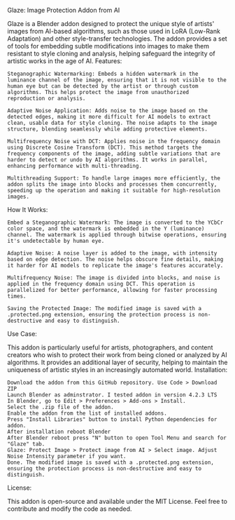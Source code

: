 Glaze: Image Protection Addon from AI

Glaze is a Blender addon designed to protect the unique style of artists' images from AI-based algorithms, such as those used in LoRA (Low-Rank Adaptation) and other style-transfer technologies. The addon provides a set of tools for embedding subtle modifications into images to make them resistant to style cloning and analysis, helping safeguard the integrity of artistic works in the age of AI.
Features:

    Steganographic Watermarking: Embeds a hidden watermark in the luminance channel of the image, ensuring that it is not visible to the human eye but can be detected by the artist or through custom algorithms. This helps protect the image from unauthorized reproduction or analysis.

    Adaptive Noise Application: Adds noise to the image based on the detected edges, making it more difficult for AI models to extract clean, usable data for style cloning. The noise adapts to the image structure, blending seamlessly while adding protective elements.

    Multifrequency Noise with DCT: Applies noise in the frequency domain using Discrete Cosine Transform (DCT). This method targets the frequency components of the image, adding subtle variations that are harder to detect or undo by AI algorithms. It works in parallel, enhancing performance with multi-threading.

    Multithreading Support: To handle large images more efficiently, the addon splits the image into blocks and processes them concurrently, speeding up the operation and making it suitable for high-resolution images.

How It Works:

    Embed a Steganographic Watermark: The image is converted to the YCbCr color space, and the watermark is embedded in the Y (luminance) channel. The watermark is applied through bitwise operations, ensuring it's undetectable by human eye.

    Adaptive Noise: A noise layer is added to the image, with intensity based on edge detection. The noise helps obscure fine details, making it harder for AI models to replicate the image's features accurately.

    Multifrequency Noise: The image is divided into blocks, and noise is applied in the frequency domain using DCT. This operation is parallelized for better performance, allowing for faster processing times.

    Saving the Protected Image: The modified image is saved with a .protected.png extension, ensuring the protection process is non-destructive and easy to distinguish.

Use Case:

This addon is particularly useful for artists, photographers, and content creators who wish to protect their work from being cloned or analyzed by AI algorithms. It provides an additional layer of security, helping to maintain the uniqueness of artistic styles in an increasingly automated world.
Installation:

    Download the addon from this GitHub repository. Use Code > Download ZIP
    Launch Blender as adminstrator. I tested addon in version 4.2.3 LTS
    In Blender, go to Edit > Preferences > Add-ons > Install.
    Select the .zip file of the addon.
    Enable the addon from the list of installed addons.
    Press "Install Libraries" button to install Python dependencies for addon.
    After installation reboot Blender
    After Blender reboot press "N" button to open Tool Menu and search for "Glaze" tab.
    Glaze: Protect Image > Protect image from AI > Select image. Adjust Noise Intensity parameter if you want.
    Done. The modified image is saved with a .protected.png extension, ensuring the protection process is non-destructive and easy to distinguish.

License:

This addon is open-source and available under the MIT License. Feel free to contribute and modify the code as needed.
